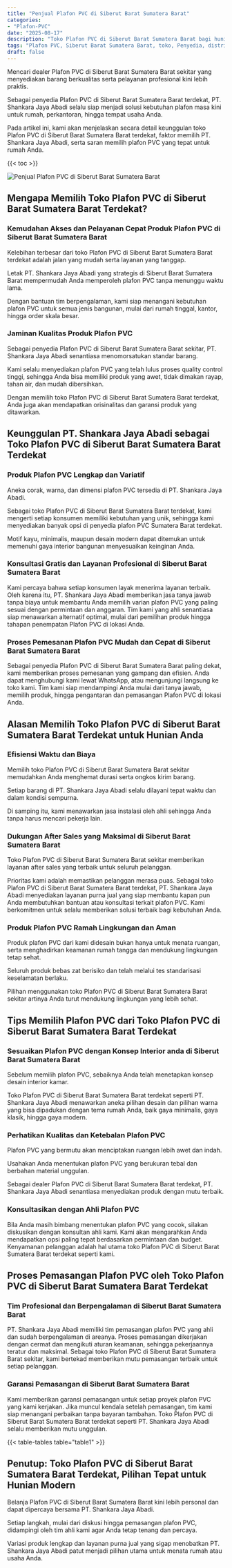 ```yaml
---
title: "Penjual Plafon PVC di Siberut Barat Sumatera Barat"
categories: 
- "Plafon-PVC"
date: "2025-08-17"
description: "Toko Plafon PVC di Siberut Barat Sumatera Barat bagi hunian, kantor, dan ritel. Material unggulan, beragam motif, pilihan warna elegan, beserta jasa pemasangan oleh tenaga ahli profesional dan jaminan resmi!|Servis penyediaan Plafon PVC di Siberut Barat Sumatera Barat bagi kebutuhan tempat tinggal, kantor, maupun gerai, dengan produk terbaik dan pemasangan oleh tim ahli serta garansi resmi.|Alternatif Plafon PVC di Siberut Barat Sumatera Barat yang terbukti bagi tempat tinggal, perkantoran, serta gerai, bersama material terbaik dan pemasangan ditangani oleh tim ahli dan jaminan resmi.|Distribusi Plafon PVC di Siberut Barat Sumatera Barat bagi tempat tinggal, office, serta ritel, dengan plafon berkualitas dan instalasi oleh teknisi ahli, lengkap dengan kepastian resmi.}"
tags: "Plafon PVC, Siberut Barat Sumatera Barat, toko, Penyedia, distributor"
draft: false
---
```


Mencari dealer Plafon PVC di Siberut Barat Sumatera Barat sekitar yang menyediakan barang berkualitas serta pelayanan profesional kini lebih praktis.

Sebagai penyedia Plafon PVC di Siberut Barat Sumatera Barat terdekat, PT. Shankara Jaya Abadi selalu siap menjadi solusi kebutuhan plafon masa kini untuk rumah, perkantoran, hingga tempat usaha Anda.

Pada artikel ini, kami akan menjelaskan secara detail keunggulan toko Plafon PVC di Siberut Barat Sumatera Barat terdekat, faktor memilih PT. Shankara Jaya Abadi, serta saran memilih plafon PVC yang tepat untuk rumah Anda.

{{< toc >}}

![Penjual Plafon PVC di Siberut Barat Sumatera Barat](/images/Plafon-PVC/Penjual-Plafon-PVC-di-Siberut-Barat-Sumatera-Barat.png)


## Mengapa Memilih Toko Plafon PVC di Siberut Barat Sumatera Barat Terdekat?

### Kemudahan Akses dan Pelayanan Cepat Produk Plafon PVC di Siberut Barat Sumatera Barat

Kelebihan terbesar dari toko Plafon PVC di Siberut Barat Sumatera Barat terdekat adalah jalan yang mudah serta layanan yang tanggap.

Letak PT. Shankara Jaya Abadi yang strategis di Siberut Barat Sumatera Barat mempermudah Anda memperoleh plafon PVC tanpa menunggu waktu lama.

Dengan bantuan tim berpengalaman, kami siap menangani kebutuhan plafon PVC untuk semua jenis bangunan, mulai dari rumah tinggal, kantor, hingga order skala besar.

### Jaminan Kualitas Produk Plafon PVC

Sebagai penyedia Plafon PVC di Siberut Barat Sumatera Barat sekitar, PT. Shankara Jaya Abadi senantiasa menomorsatukan standar barang.

Kami selalu menyediakan plafon PVC yang telah lulus proses quality control tinggi, sehingga Anda bisa memiliki produk yang awet, tidak dimakan rayap, tahan air, dan mudah dibersihkan.

Dengan memilih toko Plafon PVC di Siberut Barat Sumatera Barat terdekat, Anda juga akan mendapatkan orisinalitas dan garansi produk yang ditawarkan.

## Keunggulan PT. Shankara Jaya Abadi sebagai Toko Plafon PVC di Siberut Barat Sumatera Barat Terdekat

### Produk Plafon PVC Lengkap dan Variatif

Aneka corak, warna, dan dimensi plafon PVC tersedia di PT. Shankara Jaya Abadi.

Sebagai toko Plafon PVC di Siberut Barat Sumatera Barat terdekat, kami mengerti setiap konsumen memiliki kebutuhan yang unik, sehingga kami menyediakan banyak opsi di penyedia plafon PVC Sumatera Barat terdekat.

Motif kayu, minimalis, maupun desain modern dapat ditemukan untuk memenuhi gaya interior bangunan menyesuaikan keinginan Anda.

### Konsultasi Gratis dan Layanan Profesional di Siberut Barat Sumatera Barat

Kami percaya bahwa setiap konsumen layak menerima layanan terbaik. Oleh karena itu, PT. Shankara Jaya Abadi memberikan jasa tanya jawab tanpa biaya untuk membantu Anda memilih varian plafon PVC yang paling sesuai dengan permintaan dan anggaran. Tim kami yang ahli senantiasa siap menawarkan alternatif optimal, mulai dari pemilihan produk hingga tahapan penempatan Plafon PVC di lokasi Anda.

### Proses Pemesanan Plafon PVC Mudah dan Cepat di Siberut Barat Sumatera Barat

Sebagai penyedia Plafon PVC di Siberut Barat Sumatera Barat paling dekat, kami memberikan proses pemesanan yang gampang dan efisien. Anda dapat menghubungi kami lewat WhatsApp, atau mengunjungi langsung ke toko kami. Tim kami siap mendampingi Anda mulai dari tanya jawab, memilih produk, hingga pengantaran dan pemasangan Plafon PVC di lokasi Anda.

## Alasan Memilih Toko Plafon PVC di Siberut Barat Sumatera Barat Terdekat untuk Hunian Anda

### Efisiensi Waktu dan Biaya

Memilih toko Plafon PVC di Siberut Barat Sumatera Barat sekitar memudahkan Anda menghemat durasi serta ongkos kirim barang.

Setiap barang di PT. Shankara Jaya Abadi selalu dilayani tepat waktu dan dalam kondisi sempurna.

Di samping itu, kami menawarkan jasa instalasi oleh ahli sehingga Anda tanpa harus mencari pekerja lain.

### Dukungan After Sales yang Maksimal di Siberut Barat Sumatera Barat

Toko Plafon PVC di Siberut Barat Sumatera Barat sekitar memberikan layanan after sales yang terbaik untuk seluruh pelanggan.

Prioritas kami adalah memastikan pelanggan merasa puas. Sebagai toko Plafon PVC di Siberut Barat Sumatera Barat terdekat, PT. Shankara Jaya Abadi menyediakan layanan purna jual yang siap membantu kapan pun Anda membutuhkan bantuan atau konsultasi terkait plafon PVC. Kami berkomitmen untuk selalu memberikan solusi terbaik bagi kebutuhan Anda.

### Produk Plafon PVC Ramah Lingkungan dan Aman

Produk plafon PVC dari kami didesain bukan hanya untuk menata ruangan, serta menghadirkan keamanan rumah tangga dan mendukung lingkungan tetap sehat.

Seluruh produk bebas zat berisiko dan telah melalui tes standarisasi keselamatan berlaku.

Pilihan menggunakan toko Plafon PVC di Siberut Barat Sumatera Barat sekitar artinya Anda turut mendukung lingkungan yang lebih sehat.

## Tips Memilih Plafon PVC dari Toko Plafon PVC di Siberut Barat Sumatera Barat Terdekat

### Sesuaikan Plafon PVC dengan Konsep Interior anda di Siberut Barat Sumatera Barat

Sebelum memilih plafon PVC, sebaiknya Anda telah menetapkan konsep desain interior kamar.

Toko Plafon PVC di Siberut Barat Sumatera Barat terdekat seperti PT. Shankara Jaya Abadi menawarkan aneka pilihan desain dan pilihan warna yang bisa dipadukan dengan tema rumah Anda, baik gaya minimalis, gaya klasik, hingga gaya modern.

### Perhatikan Kualitas dan Ketebalan Plafon PVC

Plafon PVC yang bermutu akan menciptakan ruangan lebih awet dan indah.

Usahakan Anda menentukan plafon PVC yang berukuran tebal dan berbahan material unggulan.

Sebagai dealer Plafon PVC di Siberut Barat Sumatera Barat terdekat, PT. Shankara Jaya Abadi senantiasa menyediakan produk dengan mutu terbaik.

### Konsultasikan dengan Ahli Plafon PVC

Bila Anda masih bimbang menentukan plafon PVC yang cocok, silakan diskusikan dengan konsultan ahli kami. Kami akan mengarahkan Anda mendapatkan opsi paling tepat berdasarkan permintaan dan budget. Kenyamanan pelanggan adalah hal utama toko Plafon PVC di Siberut Barat Sumatera Barat terdekat seperti kami.

## Proses Pemasangan Plafon PVC oleh Toko Plafon PVC di Siberut Barat Sumatera Barat Terdekat

### Tim Profesional dan Berpengalaman di Siberut Barat Sumatera Barat

PT. Shankara Jaya Abadi memiliki tim pemasangan plafon PVC yang ahli dan sudah berpengalaman di areanya. Proses pemasangan dikerjakan dengan cermat dan mengikuti aturan keamanan, sehingga pekerjaannya teratur dan maksimal. Sebagai toko Plafon PVC di Siberut Barat Sumatera Barat sekitar, kami bertekad memberikan mutu pemasangan terbaik untuk setiap pelanggan.

### Garansi Pemasangan di Siberut Barat Sumatera Barat

Kami memberikan garansi pemasangan untuk setiap proyek plafon PVC yang kami kerjakan. Jika muncul kendala setelah pemasangan, tim kami siap menangani perbaikan tanpa bayaran tambahan. Toko Plafon PVC di Siberut Barat Sumatera Barat terdekat seperti PT. Shankara Jaya Abadi selalu memberikan mutu unggulan.

{{< table-tables table="table1" >}}

## Penutup: Toko Plafon PVC di Siberut Barat Sumatera Barat Terdekat, Pilihan Tepat untuk Hunian Modern

Belanja Plafon PVC di Siberut Barat Sumatera Barat kini lebih personal dan dapat dipercaya bersama PT. Shankara Jaya Abadi.

Setiap langkah, mulai dari diskusi hingga pemasangan plafon PVC, didampingi oleh tim ahli kami agar Anda tetap tenang dan percaya.

Variasi produk lengkap dan layanan purna jual yang sigap menobatkan PT. Shankara Jaya Abadi patut menjadi pilihan utama untuk menata rumah atau usaha Anda.